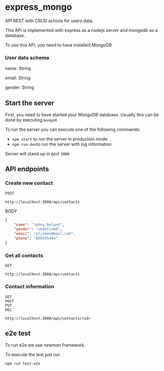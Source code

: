 # express_mongo

API REST with CRUD actions for users data.

This API is implemented with express as a nodejs server and mongodb as a database.

To use this API, you need to have installed MongoDB

### User data schema

name: String

email: String

gender: String 

## Start the server

First, you need to have started your MongoDB database. Usually this can be done by executing ```mongod``` 

To run the server you can execute one of the following commands:

- ```npm start``` to run the server in production mode
- ```npm run dev```to run the server with log information

Server will stand up in port `3000`


## API endpoints

### __Create new contact__

```
POST

http://localhost:3000/api/contacts
```

BODY
```json
{
    "name": "Johny Reland",
    "gender": "undefined",
    "email": "eljonas@mail.com",
    "phone": "666555444"
}
```

### __Get all contacts__
```
GET

http://localhost:3000/api/contacts
```

### __Contact information__

````
GET
POST
PUT
DEL

http://localhost:3000/api/contacts/<id>
````

## e2e test

To run e2e we use _newman_ framework.

To execute the test just run
````
npm run test-e2e
````

